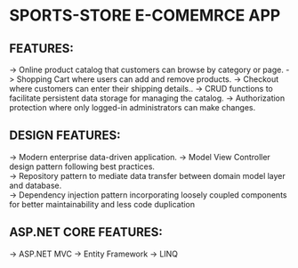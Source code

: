 ﻿# SPORTS-STORE E-COMEMRCE APP

## FEATURES:
-> Online product catalog that customers can browse by category or page.
-> Shopping Cart where users can add and remove products.
-> Checkout where customers can enter their shipping details..
-> CRUD functions to facilitate persistent data storage for managing the catalog.
-> Authorization protection where only logged-in administrators can make changes.

## DESIGN FEATURES:
-> Modern enterprise data-driven application.
-> Model View Controller design pattern following best practices.  
-> Repository pattern to mediate data transfer between domain model layer and database.  
-> Dependency injection pattern incorporating loosely coupled components for better maintainability and less code duplication 

## ASP.NET CORE FEATURES:
-> ASP.NET MVC
-> Entity Framework 
-> LINQ 